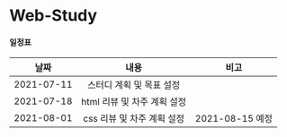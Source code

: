 # Web-Study

#### 일정표
|날짜|내용|비고|
|:---:|:---:|:---:|
|2021-07-11|스터디 계획 및 목표 설정||
|2021-07-18|html 리뷰 및 차주 계획 설정||
|2021-08-01|css 리뷰 및 차주 계획 설정|2021-08-15 예정|
